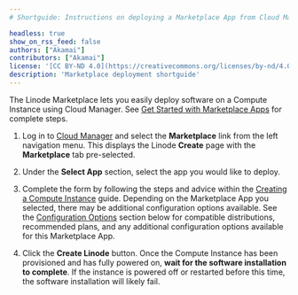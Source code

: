 ```yaml
---
# Shortguide: Instructions on deploying a Marketplace App from Cloud Manager

headless: true
show_on_rss_feed: false
authors: ["Akamai"]
contributors: ["Akamai"]
license: '[CC BY-ND 4.0](https://creativecommons.org/licenses/by-nd/4.0)'
description: 'Marketplace deployment shortguide'
---
```


The Linode Marketplace lets you easily deploy software on a Compute Instance using Cloud Manager. See [Get Started with Marketplace Apps](/docs/marketplace-docs/get-started/) for complete steps.

1. Log in to [Cloud Manager](https://cloud.linode.com) and select the **Marketplace** link from the left navigation menu. This displays the Linode **Create** page with the **Marketplace** tab pre-selected.

1. Under the **Select App** section, select the app you would like to deploy.

1. Complete the form by following the steps and advice within the [Creating a Compute Instance](/docs/products/compute/compute-instances/guides/create/) guide. Depending on the Marketplace App you selected, there may be additional configuration options available. See the [Configuration Options](#configuration-options) section below for compatible distributions, recommended plans, and any additional configuration options available for this Marketplace App.

1. Click the **Create Linode** button. Once the Compute Instance has been provisioned and has fully powered on, **wait for the software installation to complete**. If the instance is powered off or restarted before this time, the software installation will likely fail.